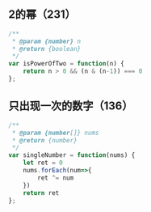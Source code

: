 















## 2的幂（231）

```js
/**
 * @param {number} n
 * @return {boolean}
 */
var isPowerOfTwo = function(n) {
    return n > 0 && (n & (n-1)) === 0
};
```



## 只出现一次的数字（136）

```js
/**
 * @param {number[]} nums
 * @return {number}
 */
var singleNumber = function(nums) {
    let ret = 0
    nums.forEach(num=>{
        ret ^= num
    })
    return ret
};
```

